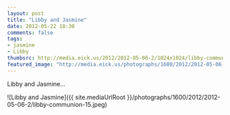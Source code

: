 ```yaml
---
layout: post
title: "Libby and Jasmine"
date: 2012-05-22 18:30
comments: false
tags: 
- jasmine
- Libby
thumbsrc: http://media.eick.us/2012/2012-05-06-2/1024x1024/libby-communion-15.jpeg
featured_image: "http://media.eick.us/photographs/1600/2012/2012-05-06-2/libby-communion-15.jpeg"
---
```

Libby and Jasmine...



![Libby and Jasmine]({{ site.mediaUrlRoot }}/photographs/1600/2012/2012-05-06-2/libby-communion-15.jpeg)

